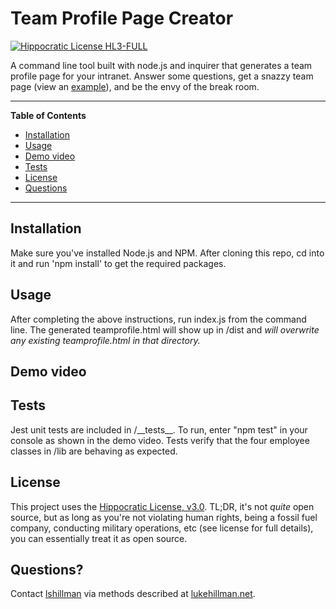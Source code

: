 # Team Profile Page Creator

[![Hippocratic License HL3-FULL](https://img.shields.io/static/v1?label=Hippocratic%20License&message=HL3-FULL&labelColor=5e2751&color=bc8c3d)](https://firstdonoharm.dev/version/3/0/full.html)

A command line tool built with node.js and inquirer that generates a team profile page for your intranet. Answer some questions, get a snazzy team page (view an [example](./dist/teamprofile.html)), and be the envy of the break room.

---
**Table of Contents**
* [Installation](#installation)
* [Usage](#usage)
* [Demo video](#demo-video)
* [Tests](#tests)
* [License](#license)
* [Questions](#questions)
---

## Installation

Make sure you've installed Node.js and NPM. After cloning this repo, cd into it and run 'npm install' to get the required packages.

## Usage

After completing the above instructions, run index.js from the command line. The generated teamprofile.html will show up in /dist and *will overwrite any existing teamprofile.html in that directory.*

## Demo video




## Tests
Jest unit tests are included in /\_\_tests__. To run, enter "npm test" in your console as shown in the demo video. Tests verify that the four employee classes in /lib are behaving as expected.

## License
This project uses the [Hippocratic License, v3.0](https://firstdonoharm.dev). TL;DR, it's not *quite* open source, but as long as you're not violating human rights, being a fossil fuel company, conducting military operations, etc (see license for full details), you can essentially treat it as open source.

## Questions?

Contact [lshillman](https://github.com/lshillman) via methods described at [lukehillman.net](https://lukehillman.net).
